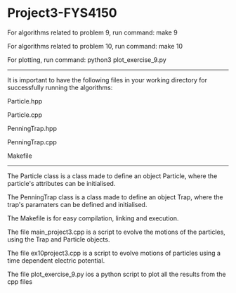 # Project3-FYS4150

For algorithms related to problem 9, run command: make 9

For algorithms related to problem 10, run command: make 10

For plotting, run command: python3 plot_exercise_9.py

--------------------------------------------------------------------------------------------------------------------------------

It is important to have the following files in your working directory for successfully running the algorithms:

Particle.hpp

Particle.cpp

PenningTrap.hpp

PenningTrap.cpp

Makefile

 
----------------------------------------------------------------------------------------------------------------------

The Particle class is a class made to define an object Particle, where the particle's attributes can be initialised.

The PenningTrap class is a class made to define an object Trap, where the trap's paramaters can be defined and initialised. 

The Makefile is for easy compilation, linking and execution.

The file main_project3.cpp is a script to evolve the motions of the particles, using the Trap and Particle objects.

The file ex10project3.cpp is a script to evolve motions of particles using a time dependent electric potential.

The file plot_exercise_9.py ios a python script to plot all the results from the cpp files

